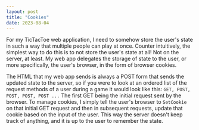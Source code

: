 ```yaml
---
layout: post
title: "Cookies"
date: 2023-08-04
---
```


For my TicTacToe web application, I need to somehow store the user's state in such a way that multiple
people can play at once. Counter intuitively, the simplest way to do this is to not store the user's state
at all! Not on the server, at least. My web app delegates the storage of state to the user, or more specifically,
the user's browser, in the form of browser cookies.

The HTML that my web app sends is always a POST form that sends the updated state to the server,
so if you were to look at an ordered list of the request methods of a user during a game it would look like this:
```GET, POST, POST, POST, POST ...``` The first GET being the initial request sent by the browser. To
manage cookies, I simply tell the user's browser to `SetCookie` on that initial GET request and then in subsequent
requests, update that cookie based on the input of the user. This way the server doesn't keep track
of anything, and it is up to the user to remember the state.
